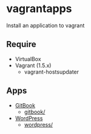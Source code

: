 vagrantapps
===========

Install an application to vagrant

Require
-------

- VirtualBox
- Vagrant (1.5.x)
    - vagrant-hostsupdater

Apps
----

- [GitBook](http://www.gitbook.io/)
    - [gitbook/](gitbook/)
- [WordPress](http://www.wordpress.org/)
    - [wordpress/](wordpress/)

